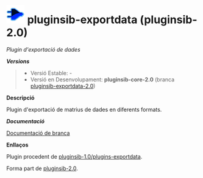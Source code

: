 # ![Logo](https://github.com/GovernIB/maven/raw/binaris/pluginsib/projectinfo_Attachments/icon.jpg) pluginsib-exportdata  (pluginsib-2.0)
*Plugin d'exportació de dades*

***Versions***

> - Versió Estable: -
> - Versió en Desenvolupament: __pluginsib-core-2.0__ (branca [pluginsib-exportdata-2.0](../../tree/pluginsib-exportdata-2.0))

**Descripció**

Plugin d'exportació de matrius de dades en diferents formats.

***Documentació***

[Documentació de branca](../../tree/pluginsib-exportdata-2.0#documentaci%C3%B3)

**Enllaços**

Plugin procedent de [pluginsib-1.0/plugins-exportdata](https://github.com/GovernIB/pluginsib/tree/pluginsib-1.0/plugins-exportdata).  

Forma part de [pluginsib-2.0](https://github.com/GovernIB/pluginsib/tree/pluginsib-2.0).
